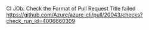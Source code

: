 CI JOb: Check the Format of Pull Request Title failed
https://github.com/Azure/azure-cli/pull/20043/checks?check_run_id=4006660309